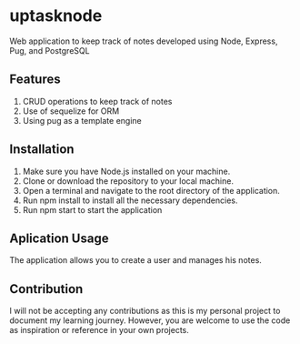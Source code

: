 # uptasknode
Web application to keep track of notes developed using Node, Express, Pug, and PostgreSQL

## Features

1. CRUD operations to keep track of notes
2. Use of sequelize for ORM
3. Using pug as a template engine

## Installation

1. Make sure you have Node.js installed on your machine.
2. Clone or download the repository to your local machine.
3. Open a terminal and navigate to the root directory of the application.
4. Run npm install to install all the necessary dependencies.
5. Run npm start to start the application

## Aplication Usage
The application allows you to create a user and manages his notes.

## Contribution

I will not be accepting any contributions as this is my personal project to document my learning journey. However, you are welcome to use the code as inspiration or reference in your own projects.
